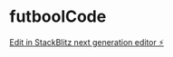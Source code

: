 # futboolCode

[Edit in StackBlitz next generation editor ⚡️](https://stackblitz.com/~/github.com/fatihemre505/futboolCode)